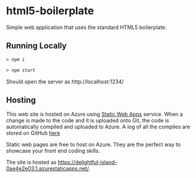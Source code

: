 # html5-boilerplate

Simple web application that uses the standard HTML5 boilerplate.


## Running Locally

```html
> npm i

> npm start
```

Should open the server as http://localhost:1234/


## Hosting

This web site is hosted on Azure using [Static Web Apps](https://azure.microsoft.com/en-us/services/app-service/static/) service. When a change is made to the code and it is uploaded onto Git, the code is automatically compiled and uploaded to Azure. A log of all 
the compiles are stored on GitHub [here](https://github.com/liam-grossmann/html5-boilerplate/actions?query=workflow%3A%22Azure%20Static%20Web%20Apps%20CI%2FCD%22%20branch%3Amain)

Static web pages are free to host on Azure. They are the perfect way to showcase your front end coding skills.

The site is hosted as https://delightful-island-0ae4e2e03.1.azurestaticapps.net/.